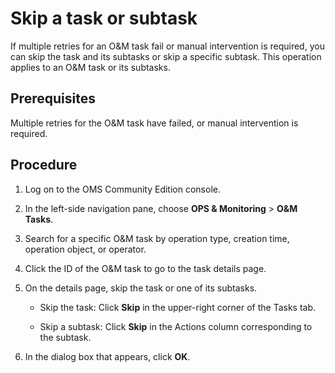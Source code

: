 # Skip a task or subtask

If multiple retries for an O&M task fail or manual intervention is required, you can skip the task and its subtasks or skip a specific subtask. This operation applies to an O&M task or its subtasks.

## Prerequisites

Multiple retries for the O&M task have failed, or manual intervention is required.

## Procedure

1. Log on to the OMS Community Edition console.

2. In the left-side navigation pane, choose **OPS & Monitoring** > **O&M Tasks**.

3. Search for a specific O&M task by operation type, creation time, operation object, or operator.

4. Click the ID of the O&M task to go to the task details page.

5. On the details page, skip the task or one of its subtasks.

   * Skip the task: Click **Skip** in the upper-right corner of the Tasks tab.

   * Skip a subtask: Click **Skip** in the Actions column corresponding to the subtask.

6. In the dialog box that appears, click **OK**.
